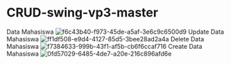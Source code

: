 # CRUD-swing-vp3-master
Data Mahasiswa ![f6c43b40-f973-45de-a5af-3e6c9c6500d9](https://github.com/Kazuya-01/CRUD-swing-vp3-master/assets/118815752/39ab69fd-274f-42db-8a2b-3ee2d58733e7)
Update Data Mahasiswa
![ff1df508-e9d4-4127-85d5-3bee28ad2a4a](https://github.com/Kazuya-01/CRUD-swing-vp3-master/assets/118815752/f7538a92-e7e7-42d4-9fb3-18c86270cbc8)
Delete Data Mahasiswa
![f7384633-999b-43f1-af5b-cb6f6ccaf716](https://github.com/Kazuya-01/CRUD-swing-vp3-master/assets/118815752/4d568e53-57bf-4748-a1ef-8e1dc37dbb02)
Create Data Mahasiswa
![0fd57029-6485-4de7-a20e-216c896afd6e](https://github.com/Kazuya-01/CRUD-swing-vp3-master/assets/118815752/3077e528-fbf2-4636-bde8-92ed7a00c180)
